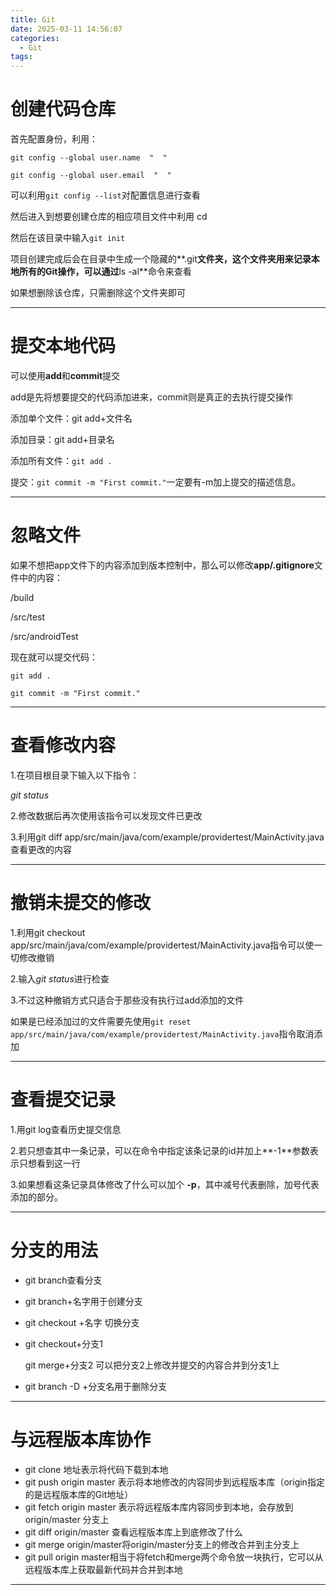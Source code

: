 ```yaml
---
title: Git
date: 2025-03-11 14:56:07
categories:
  - Git
tags:
---
```


# 创建代码仓库

首先配置身份，利用：

`git config --global user.name  "  "`

`git config --global user.email  "  "`

可以利用`git config --list`对配置信息进行查看

然后进入到想要创建仓库的相应项目文件中利用 cd 

然后在该目录中输入`git init`

项目创建完成后会在目录中生成一个隐藏的**.git**文件夹，这个文件夹用来记录本地所有的Git操作，可以通过**ls -al**命令来查看

如果想删除该仓库，只需删除这个文件夹即可

------



# 提交本地代码

可以使用**add**和**commit**提交

add是先将想要提交的代码添加进来，commit则是真正的去执行提交操作

添加单个文件：git add+文件名

添加目录：git add+目录名

添加所有文件：`git add .`

提交：`git commit -m "First commit."`一定要有-m加上提交的描述信息。

------

# 忽略文件

如果不想把app文件下的内容添加到版本控制中，那么可以修改**app/.gitignore**文件中的内容：

/build

/src/test

/src/androidTest

现在就可以提交代码：

`git add .`

`git commit -m "First commit."`

------

# 查看修改内容

1.在项目根目录下输入以下指令：

*git status*

2.修改数据后再次使用该指令可以发现文件已更改

3.利用git diff app/src/main/java/com/example/providertest/MainActivity.java查看更改的内容

------

# 撤销未提交的修改

1.利用git checkout app/src/main/java/com/example/providertest/MainActivity.java指令可以使一切修改撤销

2.输入*git status*进行检查

3.不过这种撤销方式只适合于那些没有执行过add添加的文件

如果是已经添加过的文件需要先使用`git reset app/src/main/java/com/example/providertest/MainActivity.java`指令取消添加

------

# 查看提交记录

1.用git log查看历史提交信息

2.若只想查其中一条记录，可以在命令中指定该条记录的id并加上**-1**参数表示只想看到这一行

3.如果想看这条记录具体修改了什么可以加个 **-p**，其中减号代表删除，加号代表添加的部分。

------

# 分支的用法

- git branch查看分支

- git branch+名字用于创建分支

- git checkout +名字 切换分支

- git checkout+分支1

  git merge+分支2  可以把分支2上修改并提交的内容合并到分支1上

- git branch -D +分支名用于删除分支

------

# 与远程版本库协作

- git clone 地址表示将代码下载到本地
- git push origin master  表示将本地修改的内容同步到远程版本库（origin指定的是远程版本库的Git地址）
- git fetch origin master  表示将远程版本库内容同步到本地，会存放到origin/master 分支上
- git diff origin/master 查看远程版本库上到底修改了什么
- git merge origin/master将origin/master分支上的修改合并到主分支上
- git pull origin master相当于将fetch和merge两个命令放一块执行，它可以从远程版本库上获取最新代码并合并到本地

------

